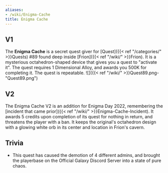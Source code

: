 ```yaml
---
aliases:
- /wiki/Enigma-Cache
title: Enigma Cache
---
```


## V1

The **Enigma Cache** is a secret quest giver for [Quest]({{< ref "/categories/" >}}Quests) #89 found deep inside [Frion]({{< ref "/wiki/" >}}Frion). It is a mysterious octahedron-shaped device that gives you a quest to "activate it". The quest requires 1 Dimensional Alloy, and awards you 500K for completing it. The quest is repeatable. ![]({{< ref "/wiki/" >}}Quest89.png-"Quest89.png")

## V2

The Enigma Cache V2 is an addition for Enigma Day 2022, remembering the [incident that came prior]({{< ref "/wiki/" >}}Enigma-Cache-Incident). It awards 5 credits upon completion of its quest for nothing in return, and threatens the player with a ban. It keeps the original's octahedron design with a glowing white orb in its center and location in Frion's cavern.

## Trivia

- This quest has caused the demotion of 4 different admins, and brought the playerbase on the Official Galaxy Discord Server into a state of pure chaos.